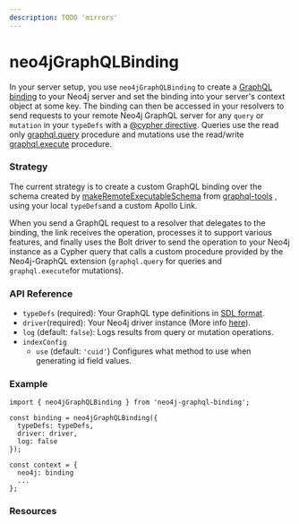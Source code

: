 ```yaml
---
description: TODO 'mirrors'
---
```


# neo4jGraphQLBinding

In your server setup, you use `neo4jGraphQLBinding` to create a [GraphQL binding](https://www.npmjs.com/package/graphql-binding) to your Neo4j server and set the binding into your server's context object at some key. The binding can then be accessed in your resolvers to send requests to your remote Neo4j GraphQL server for any `query` or `mutation` in your `typeDefs` with a [@cypher directive](https://neo4j.com/developer/graphql/#_neo4j_graphql_extension). Queries use the read only [graphql.query](https://github.com/neo4j-graphql/neo4j-graphql/tree/3.3#procedures) procedure and mutations use the read/write [graphql.execute](https://github.com/neo4j-graphql/neo4j-graphql/tree/3.3#procedures) procedure.

### Strategy

The current strategy is to create a custom GraphQL binding over the schema created by [makeRemoteExecutableSchema](https://www.apollographql.com/docs/graphql-tools/remote-schemas.html#makeRemoteExecutableSchema) from [graphql-tools](https://www.npmjs.com/package/graphql-tools) , using your local `typeDefs`and a custom Apollo Link.   
  
When you send a GraphQL request to a resolver that delegates to the binding, the link receives the operation, processes it to support various features, and finally uses the Bolt driver to send the operation to your Neo4j instance as a Cypher query that calls a custom procedure provided by the Neo4j-GraphQL extension \(`graphql.query` for queries and `graphql.execute`for mutations\).

### API Reference

* `typeDefs` \(required\): Your GraphQL type definitions in [SDL format](https://www.prisma.io/blog/graphql-sdl-schema-definition-language-6755bcb9ce51/). 
* `driver`\(required\): Your Neo4j driver instance \(More info [here](https://www.npmjs.com/package/neo4j-driver)\). 
* `log` \(default: `false`\): Logs results from query or mutation operations.  
* `indexConfig`
  * `use` \(default: `'cuid'`\) Configures what method to use when generating id field values. 

### Example

```text
import { neo4jGraphQLBinding } from 'neo4j-graphql-binding';

const binding = neo4jGraphQLBinding({
  typeDefs: typeDefs,
  driver: driver,
  log: false
});

const context = {
  neo4j: binding
  ...
};
```

### Resources



